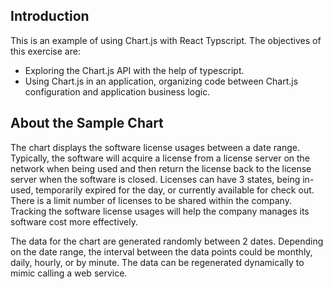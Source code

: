 ## Introduction

This is an example of using Chart.js with React Typscript. The objectives of this exercise are:

- Exploring the Chart.js API with the help of typescript.
- Using Chart.js in an application, organizing code between Chart.js configuration and application business logic.

## About the Sample Chart

The chart displays the software license usages between a date range. Typically, the software will acquire a license from a license server on the network when being used and then return the license back to the license server when the software is closed. Licenses can have 3 states, being in-used, temporarily expired for the day, or currently available for check out. There is a limit number of licenses to be shared within the company. Tracking the software license usages will help the company manages its software cost more effectively.

The data for the chart are generated randomly between 2 dates. Depending on the date range, the interval between the data points could be monthly, daily, hourly, or by minute. The data can be regenerated dynamically to mimic calling a web service.